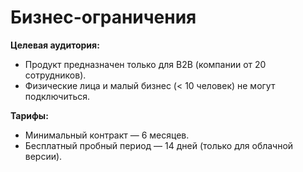 # Бизнес-ограничения

**Целевая аудитория:**

- Продукт предназначен только для B2B (компании от 20 сотрудников).
- Физические лица и малый бизнес (< 10 человек) не могут подключиться.

**Тарифы:**

- Минимальный контракт — 6 месяцев.
- Бесплатный пробный период — 14 дней (только для облачной версии).